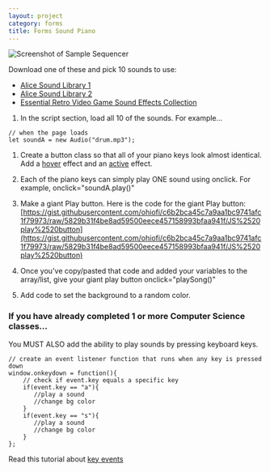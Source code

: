 ```yaml
---
layout: project
category: forms
title: Forms Sound Piano
---
```

![Screenshot of Sample Sequencer](https://bradleycodeu.github.io/gdad/forms/samplesequencer.jpg)

Download one of these and pick 10 sounds to use:
  - [Alice Sound Library 1](https://www.alice.org/wp-content/uploads/2017/05/AliceSoundLibrary.zip)
  - [Alice Sound Library 2](https://www.alice.org/wp-content/uploads/2017/08/AliceSoundLibraryExpansionPackOne.zip)
  - [Essential Retro Video Game Sound Effects Collection](https://opengameart.org/sites/default/files/The%20Essential%20Retro%20Video%20Game%20Sound%20Effects%20Collection%20%5B512%20sounds%5D.zip)


1. In the script section, load all 10 of the sounds. For example...
```
// when the page loads
let soundA = new Audio("drum.mp3");
```

1. Create a button class so that all of your piano keys look almost identical. Add a [hover](https://www.w3schools.com/cssref/sel_hover.asp) effect and an [active](https://www.w3schools.com/cssref/sel_active.asp) effect.

1. Each of the piano keys can simply play ONE sound using onclick. For example, onclick="soundA.play()"

1. Make a giant Play button. Here is the code for the giant Play button: [https://gist.githubusercontent.com/ohiofi/c6b2bca45c7a9aa1bc9741afc1f79973/raw/5829b31f4be8ad59500eece457158993bfaa941f/JS%2520play%2520button](https://gist.githubusercontent.com/ohiofi/c6b2bca45c7a9aa1bc9741afc1f79973/raw/5829b31f4be8ad59500eece457158993bfaa941f/JS%2520play%2520button)

1. Once you've copy/pasted that code and added your variables to the array/list, give your giant play button onclick="playSong()"

1. Add code to set the background to a random color.

### If you have already completed 1 or more Computer Science classes...

You MUST ALSO add the ability to play sounds by pressing keyboard keys.
```
// create an event listener function that runs when any key is pressed down
window.onkeydown = function(){
    // check if event.key equals a specific key
    if(event.key == "a"){
       //play a sound
       //change bg color
    }
    if(event.key == "s"){
       //play a sound
       //change bg color
    }
};
```

Read this tutorial about [key events](https://www.w3schools.com/jsref/event_key_key.asp)
